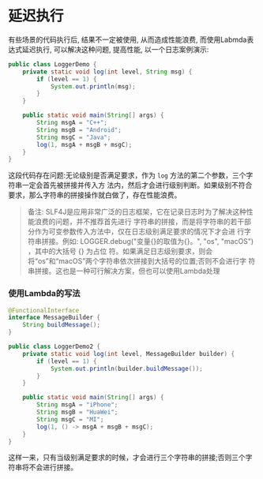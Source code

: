 # 延迟执行

有些场景的代码执行后, 结果不一定被使用, 从而造成性能浪费, 而使用Labmda表达式延迟执行, 可以解决这种问题, 提高性能, 以一个日志案例演示:  

```java
public class LoggerDemo {
    private static void log(int level, String msg) {
        if (level == 1) {
            System.out.println(msg);
        }
    }

    public static void main(String[] args) {
        String msgA = "C++";
        String msgB = "Android";
        String msgC = "Java";
        log(1, msgA + msgB + msgC);
    }
}
```

这段代码存在问题:无论级别是否满足要求，作为 `log` 方法的第二个参数，三个字符串一定会首先被拼接并传入方
法内，然后才会进行级别判断。如果级别不符合要求，那么字符串的拼接操作就白做了，存在性能浪费。

> 备注: SLF4J是应用非常广泛的日志框架，它在记录日志时为了解决这种性能浪费的问题，并不推荐首先进行 字符串的拼接，而是将字符串的若干部分作为可变参数传入方法中，仅在日志级别满足要求的情况下才会进 行字符串拼接。例如: LOGGER.debug("变量{}的取值为{}。", "os", "macOS") ，其中的大括号 {} 为占位 符。如果满足日志级别要求，则会将“os”和“macOS”两个字符串依次拼接到大括号的位置;否则不会进行字 符串拼接。这也是一种可行解决方案，但也可以使用Lambda处理
> 

### 使用Lambda的写法  

```java
@FunctionalInterface
interface MessageBuilder {
    String buildMessage();
}

public class LoggerDemo2 {
    private static void log(int level, MessageBuilder builder) {
        if (level == 1) {
            System.out.println(builder.buildMessage());
        }
    }

    public static void main(String[] args) {
        String msgA = "iPhone";
        String msgB = "HuaWei";
        String msgC = "MI";
        log(1, () -> msgA + msgB + msgC);
    }
}
```

这样一来，只有当级别满足要求的时候，才会进行三个字符串的拼接;否则三个字符串将不会进行拼接。  

